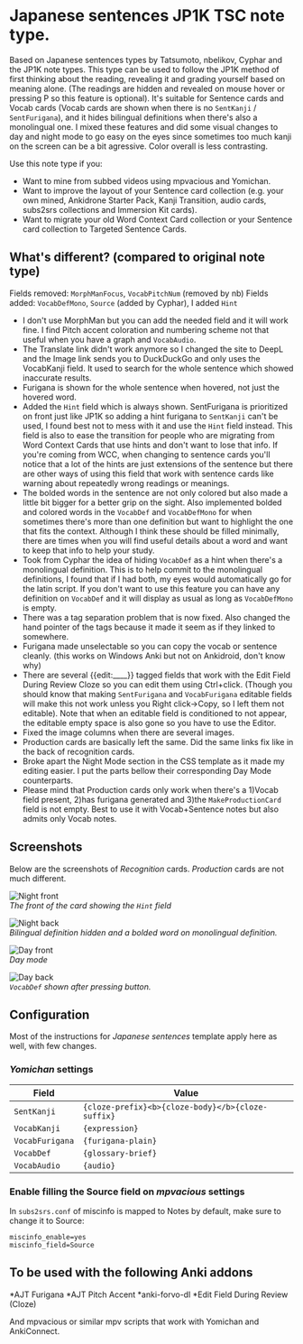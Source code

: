 # Japanese sentences JP1K TSC note type.

Based on Japanese sentences types by Tatsumoto, nbelikov, Cyphar and the JP1K note types. 
This type can be used to follow the JP1K method of first thinking about the reading, revealing it and grading yourself based on meaning alone. (The readings are hidden and revealed on mouse hover or pressing P so this feature is optional). It's suitable for Sentence cards and Vocab cards (Vocab cards are shown when there is no `SentKanji` / `SentFurigana`), and it hides bilingual definitions when there's also a monolingual one.
I mixed these features and did some visual changes to day and night mode to go easy on the eyes since sometimes too much kanji on the screen can be a bit agressive. Color overall is less contrasting.

Use this note type if you:
  * Want to mine from subbed videos using mpvacious and Yomichan.
  * Want to improve the layout of your Sentence card collection (e.g. your own mined, Ankidrone Starter Pack, Kanji Transition, audio cards, subs2srs collections and Immersion Kit cards).
  * Want to migrate your old Word Context Card collection or your Sentence card collection to Targeted Sentence Cards.


## What's different? (compared to original note type)

Fields removed: `MorphManFocus`, `VocabPitchNum` (removed by nb)
Fields added: `VocabDefMono`, `Source` (added by Cyphar), I added `Hint`

  * I don't use MorphMan but you can add the needed field and it will work fine. I find Pitch accent coloration and numbering scheme not that useful when you have a graph and `VocabAudio`.
  * The Translate link didn't work anymore so I changed the site to DeepL and the Image link sends you to DuckDuckGo and only uses the VocabKanji field. It used to search for the whole sentence which showed inaccurate results.
  * Furigana is shown for the whole sentence when hovered, not just the hovered word.
  * Added the `Hint` field which is always shown. SentFurigana is prioritized on front just like JP1K so adding a hint furigana to `SentKanji` can't be used, I found best not to mess with it and use the `Hint` field instead. This field is also to ease the transition for people who are migrating from Word Context Cards that use hints and don't want to lose that info. If you're coming from WCC, when changing to sentence cards you'll notice that a lot of the hints are just extensions of the sentence but there are other ways of using this field that work with sentence cards like warning about repeatedly wrong readings or meanings.
  * The bolded words in the sentence are not only colored but also made a little bit bigger for a better grip on the sight. Also implemented bolded and colored words in the `VocabDef` and `VocabDefMono` for when sometimes there's more than one definition but want to highlight the one that fits the context. Although I think these should be filled minimally, there are times when you will find useful details about a word and want to keep that info to help your study.
  * Took from Cyphar the idea of hiding `VocabDef` as a hint when there's a monolingual definition. This is to help commit to the monolingual definitions, I found that if I had both, my eyes would automatically go for the latin script. If you don't want to use this feature you can have any definition on `VocabDef` and it will display as usual as long as `VocabDefMono` is empty.
  * There was a tag separation problem that is now fixed. Also changed the hand pointer of the tags because it made it seem as if they linked to somewhere.
  * Furigana made unselectable so you can copy the vocab or sentence cleanly. (this works on Windows Anki but not on Ankidroid, don't know why)
  * There are several {{edit:____}} tagged fields that work with the Edit Field During Review Cloze so you can edit them using Ctrl+click. (Though you should know that making `SentFurigana` and `VocabFurigana` editable fields will make this not work unless you Right click->Copy, so I left them not editable). Note that when an editable field is conditioned to not appear, the editable empty space is also gone so you have to use the Editor.
  * Fixed the image columns when there are several images.
  * Production cards are basically left the same. Did the same links fix like in the back of recognition cards.
  * Broke apart the Night Mode section in the CSS template as it made my editing easier. I put the parts bellow their corresponding Day Mode counterparts.
  * Please mind that Production cards only work when there's a 1)Vocab field present, 2)has furigana generated and 3)the `MakeProductionCard` field is not empty. Best to use it with Vocab+Sentence notes but also admits only Vocab notes.


## Screenshots

Below are the screenshots of *Recognition* cards.  *Production* cards are not
much different.

![Night front](https://raw.githubusercontent.com/Alksindrs/AnkiNoteTypes/main/templates/Japanese%20JP1K%20TSC/night%20front.webp?raw=true)<br/>
*The front of the card showing the `Hint` field*

![Night back](https://github.com/Alksindrs/AnkiNoteTypes/blob/main/templates/Japanese%20JP1K%20TSC/night%20back.webp?raw=true)<br/>
*Bilingual definition hidden and a bolded word on monolingual definition.*

![Day front](https://github.com/Alksindrs/AnkiNoteTypes/blob/main/templates/Japanese%20JP1K%20TSC/day%20front.webp?raw=true)<br/>
*Day mode*

![Day back](https://github.com/Alksindrs/AnkiNoteTypes/blob/main/templates/Japanese%20JP1K%20TSC/day%20back.webp?raw=true)<br/>
*`VocabDef` shown after pressing button.*


## Configuration

Most of the instructions for *Japanese sentences* template apply here as well,
with few changes.


### *Yomichan* settings

| Field           | Value                                             |
| --------------- | ------------------------------------------------- |
| `SentKanji`     | `{cloze-prefix}<b>{cloze-body}</b>{cloze-suffix}` |
| `VocabKanji`    | `{expression}`                                    |
| `VocabFurigana` | `{furigana-plain}`                                |
| `VocabDef`      | `{glossary-brief}`                                |
| `VocabAudio`    | `{audio}`                                         |


### Enable filling the Source field on *mpvacious* settings

In `subs2srs.conf` of miscinfo is mapped to Notes by default, make sure to change it to Source:

    miscinfo_enable=yes
    miscinfo_field=Source


## To be used with the following Anki addons

*AJT Furigana 
*AJT Pitch Accent
*anki-forvo-dl
*Edit Field During Review (Cloze)

And mpvacious or similar mpv scripts that work with Yomichan and AnkiConnect.
